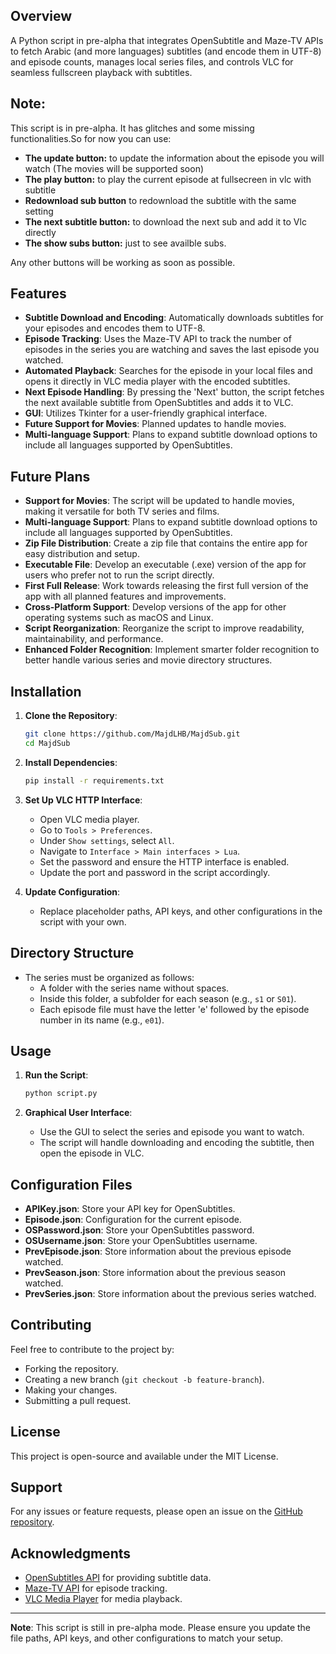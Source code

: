 

## Overview

A Python script in pre-alpha that integrates OpenSubtitle and Maze-TV APIs to fetch Arabic (and more languages) subtitles (and encode them in UTF-8) and episode counts, manages local series files, and controls VLC for seamless fullscreen playback with subtitles.

## Note:

This script is in pre-alpha. It has glitches and some missing functionalities.So for now you can use:
- **The update button:** to update the information about the episode you will watch (The movies will be supported soon)
- **The play button:** to play the current episode at fullsecreen in vlc with subtitle
- **Redownload sub button** to redownload the subtitle with the same setting
- **The next subtitle button:** to download the next sub and add it to Vlc directly
- **The show subs button:** just to see availble subs.

Any other buttons will be working as soon as possible.


## Features

- **Subtitle Download and Encoding**: Automatically downloads subtitles for your episodes and encodes them to UTF-8.
- **Episode Tracking**: Uses the Maze-TV API to track the number of episodes in the series you are watching and saves the last episode you watched.
- **Automated Playback**: Searches for the episode in your local files and opens it directly in VLC media player with the encoded subtitles.
- **Next Episode Handling**: By pressing the 'Next' button, the script fetches the next available subtitle from OpenSubtitles and adds it to VLC.
- **GUI**: Utilizes Tkinter for a user-friendly graphical interface.
- **Future Support for Movies**: Planned updates to handle movies.
- **Multi-language Support**: Plans to expand subtitle download options to include all languages supported by OpenSubtitles.

## Future Plans

- **Support for Movies**: The script will be updated to handle movies, making it versatile for both TV series and films.
- **Multi-language Support**: Plans to expand subtitle download options to include all languages supported by OpenSubtitles.
- **Zip File Distribution**: Create a zip file that contains the entire app for easy distribution and setup.
- **Executable File**: Develop an executable (.exe) version of the app for users who prefer not to run the script directly.
- **First Full Release**: Work towards releasing the first full version of the app with all planned features and improvements.
- **Cross-Platform Support**: Develop versions of the app for other operating systems such as macOS and Linux.
- **Script Reorganization**: Reorganize the script to improve readability, maintainability, and performance.
- **Enhanced Folder Recognition**: Implement smarter folder recognition to better handle various series and movie directory structures. 

## Installation

1. **Clone the Repository**:
   ```bash
   git clone https://github.com/MajdLHB/MajdSub.git
   cd MajdSub
   ```

2. **Install Dependencies**:
   ```bash
   pip install -r requirements.txt
   ```

3. **Set Up VLC HTTP Interface**:
   - Open VLC media player.
   - Go to `Tools > Preferences`.
   - Under `Show settings`, select `All`.
   - Navigate to `Interface > Main interfaces > Lua`.
   - Set the password and ensure the HTTP interface is enabled.
   - Update the port and password in the script accordingly.

4. **Update Configuration**:
   - Replace placeholder paths, API keys, and other configurations in the script with your own.

## Directory Structure

- The series must be organized as follows:
  - A folder with the series name without spaces.
  - Inside this folder, a subfolder for each season (e.g., `s1` or `S01`).
  - Each episode file must have the letter 'e' followed by the episode number in its name (e.g., `e01`).

## Usage

1. **Run the Script**:
   ```bash
   python script.py
   ```

2. **Graphical User Interface**:
   - Use the GUI to select the series and episode you want to watch.
   - The script will handle downloading and encoding the subtitle, then open the episode in VLC.

## Configuration Files

- **APIKey.json**: Store your API key for OpenSubtitles.
- **Episode.json**: Configuration for the current episode.
- **OSPassword.json**: Store your OpenSubtitles password.
- **OSUsername.json**: Store your OpenSubtitles username.
- **PrevEpisode.json**: Store information about the previous episode watched.
- **PrevSeason.json**: Store information about the previous season watched.
- **PrevSeries.json**: Store information about the previous series watched.

## Contributing

Feel free to contribute to the project by:
- Forking the repository.
- Creating a new branch (`git checkout -b feature-branch`).
- Making your changes.
- Submitting a pull request.

## License

This project is open-source and available under the MIT License. 

## Support

For any issues or feature requests, please open an issue on the [GitHub repository](https://github.com/MajdLHB/MajdSub/issues).

## Acknowledgments

- [OpenSubtitles API](https://www.opensubtitles.com) for providing subtitle data.
- [Maze-TV API](https://www.maze.tv) for episode tracking.
- [VLC Media Player](https://www.videolan.org/vlc/index.html) for media playback.

---

**Note**: This script is still in pre-alpha mode. Please ensure you update the file paths, API keys, and other configurations to match your setup.

